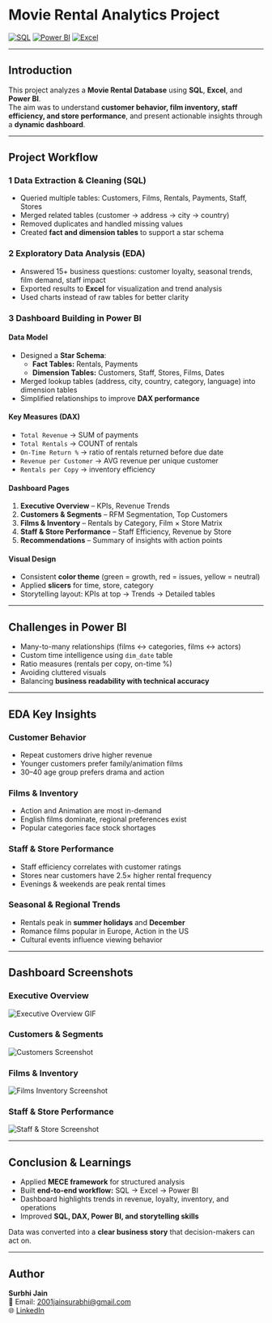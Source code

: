 # Movie Rental Analytics Project

[![SQL](https://img.shields.io/badge/SQL-339933?style=flat&logo=mysql&logoColor=white)](https://www.mysql.com/)
[![Power BI](https://img.shields.io/badge/Power%20BI-F2C811?style=flat&logo=microsoft-power-bi&logoColor=white)](https://powerbi.microsoft.com/)
[![Excel](https://img.shields.io/badge/Excel-217346?style=flat&logo=microsoft-excel&logoColor=white)](https://www.microsoft.com/en-us/microsoft-365/excel)

---

## Introduction

This project analyzes a **Movie Rental Database** using **SQL**, **Excel**, and **Power BI**.  
The aim was to understand **customer behavior, film inventory, staff efficiency, and store performance**, and present actionable insights through a **dynamic dashboard**.

---

## Project Workflow

### 1 Data Extraction & Cleaning (SQL)

* Queried multiple tables: Customers, Films, Rentals, Payments, Staff, Stores
* Merged related tables (customer → address → city → country)
* Removed duplicates and handled missing values
* Created **fact and dimension tables** to support a star schema

### 2 Exploratory Data Analysis (EDA)

* Answered 15+ business questions: customer loyalty, seasonal trends, film demand, staff impact
* Exported results to **Excel** for visualization and trend analysis
* Used charts instead of raw tables for better clarity

### 3 Dashboard Building in Power BI

#### Data Model

* Designed a **Star Schema**:
  * **Fact Tables:** Rentals, Payments  
  * **Dimension Tables:** Customers, Staff, Stores, Films, Dates  
* Merged lookup tables (address, city, country, category, language) into dimension tables
* Simplified relationships to improve **DAX performance**

#### Key Measures (DAX)

* `Total Revenue` → SUM of payments  
* `Total Rentals` → COUNT of rentals  
* `On-Time Return %` → ratio of rentals returned before due date  
* `Revenue per Customer` → AVG revenue per unique customer  
* `Rentals per Copy` → inventory efficiency  

#### Dashboard Pages

1. **Executive Overview** – KPIs, Revenue Trends  
2. **Customers & Segments** – RFM Segmentation, Top Customers  
3. **Films & Inventory** – Rentals by Category, Film × Store Matrix  
4. **Staff & Store Performance** – Staff Efficiency, Revenue by Store  
5. **Recommendations** – Summary of insights with action points  

#### Visual Design

* Consistent **color theme** (green = growth, red = issues, yellow = neutral)  
* Applied **slicers** for time, store, category  
* Storytelling layout: KPIs at top → Trends → Detailed tables

---

## Challenges in Power BI

* Many-to-many relationships (films ↔ categories, films ↔ actors)  
* Custom time intelligence using `dim_date` table  
* Ratio measures (rentals per copy, on-time %)  
* Avoiding cluttered visuals  
* Balancing **business readability with technical accuracy**

---

## EDA Key Insights

### Customer Behavior

* Repeat customers drive higher revenue  
* Younger customers prefer family/animation films  
* 30–40 age group prefers drama and action  

### Films & Inventory

* Action and Animation are most in-demand  
* English films dominate, regional preferences exist  
* Popular categories face stock shortages  

### Staff & Store Performance

* Staff efficiency correlates with customer ratings  
* Stores near customers have 2.5× higher rental frequency  
* Evenings & weekends are peak rental times  

### Seasonal & Regional Trends

* Rentals peak in **summer holidays** and **December**  
* Romance films popular in Europe, Action in the US  
* Cultural events influence viewing behavior  

---

## Dashboard Screenshots

### Executive Overview

![Executive Overview GIF]((https://github.com/2001jainsurabhi/Movie_Rental_Analytics_Dashboard/blob/03f6fb51362bf09d83dc7f8f620faf83d3a4e2ae/Overview%20Dashboard.PNG))

### Customers & Segments

![Customers Screenshot](images/customers_segments.png)

### Films & Inventory

![Films Inventory Screenshot](images/films_inventory.png)

### Staff & Store Performance

![Staff & Store Screenshot](images/staff_store.png)

---

## Conclusion & Learnings

* Applied **MECE framework** for structured analysis  
* Built **end-to-end workflow:** SQL → Excel → Power BI  
* Dashboard highlights trends in revenue, loyalty, inventory, and operations  
* Improved **SQL, DAX, Power BI, and storytelling skills**  

 Data was converted into a **clear business story** that decision-makers can act on.

---

## Author  

**Surbhi Jain**  
📧 Email: 2001jainsurabhi@gmail.com  
🌐 [LinkedIn](https://www.linkedin.com/in/jainsurbhi123/)
